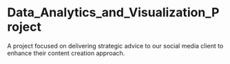 # Data_Analytics_and_Visualization_Project
A project focused on delivering strategic advice to our social media client to enhance their content creation approach.
